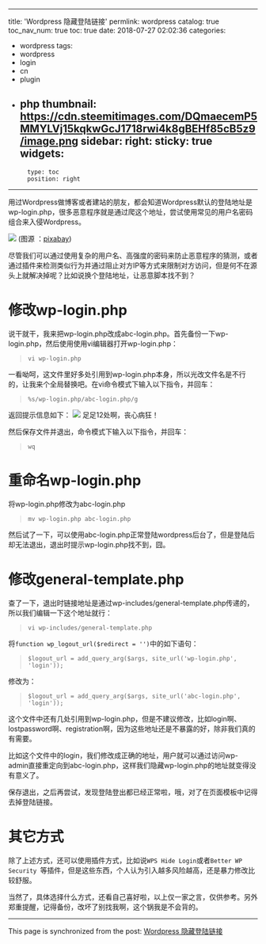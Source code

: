 
---
title: 'Wordpress 隐藏登陆链接'
permlink: wordpress
catalog: true
toc_nav_num: true
toc: true
date: 2018-07-27 02:02:36
categories:
- wordpress
tags:
- wordpress
- login
- cn
- plugin
- php
thumbnail: https://cdn.steemitimages.com/DQmaecemP5MMYLVj15kqkwGcJ1718rwi4k8gBEHf85cB5z9/image.png
sidebar:
    right:
        sticky: true
widgets:
    -
        type: toc
        position: right
---


用过Wordpress做博客或者建站的朋友，都会知道Wordpress默认的登陆地址是wp-login.php，很多恶意程序就是通过爬这个地址，尝试使用常见的用户名密码组合来入侵Wordpress。

![](https://cdn.steemitimages.com/DQmaecemP5MMYLVj15kqkwGcJ1718rwi4k8gBEHf85cB5z9/image.png)
(图源 ：[pixabay](https://pixabay.com/))

尽管我们可以通过使用复杂的用户名、高强度的密码来防止恶意程序的猜测，或者通过插件来检测类似行为并通过阻止对方IP等方式来限制对方访问，但是何不在源头上就解决掉呢？比如说换个登陆地址，让恶意脚本找不到？

# 修改wp-login.php
说干就干，我来把wp-login.php改成abc-login.php。首先备份一下wp-login.php，然后使用使用vi编辑器打开wp-login.php：
>`vi wp-login.php`

一看呦呵，这文件里好多处引用到wp-login.php本身，所以光改文件名是不行的，让我来个全局替换吧。在vi命令模式下输入以下指令，并回车：
>`%s/wp-login.php/abc-login.php/g`

返回提示信息如下：
![](https://cdn.steemitimages.com/DQmYLJmrdbYj88F685id9sd7PhREd4pfZsuoTHk5EKw4Kx4/image.png)
足足12处啊，丧心病狂！

然后保存文件并退出，命令模式下输入以下指令，并回车：
>`wq`

# 重命名wp-login.php

将wp-login.php修改为abc-login.php
>`mv wp-login.php abc-login.php`

然后试了一下，可以使用abc-login.php正常登陆wordpress后台了，但是登陆后却无法退出，退出时提示wp-login.php找不到，囧。

# 修改general-template.php

查了一下，退出时链接地址是通过wp-includes/general-template.php传递的，所以我们编辑一下这个地址就行：

>`vi wp-includes/general-template.php`

将`function wp_logout_url($redirect = '')`中的如下语句：
>`$logout_url = add_query_arg($args, site_url('wp-login.php', 'login'));`

修改为：
>`$logout_url = add_query_arg($args, site_url('abc-login.php', 'login'));`

这个文件中还有几处引用到wp-login.php，但是不建议修改，比如login啊、lostpassword啊、registration啊，因为这些地址还是不暴露的好，除非我们真的有需要。

比如这个文件中的login，我们修改成正确的地址，用户就可以通过访问wp-admin直接重定向到abc-login.php，这样我们隐藏wp-login.php的地址就变得没有意义了。

保存退出，之后再尝试，发现登陆登出都已经正常啦，哦，对了在页面模板中记得去掉登陆链接。

# 其它方式

除了上述方式，还可以使用插件方式，比如说`WPS Hide Login`或者`Better WP Security `等插件，但是这些东西，个人认为引入越多风险越高，还是暴力修改比较舒服。

当然了，具体选择什么方式，还看自己喜好啦，以上仅一家之言，仅供参考。另外郑重提醒，记得备份，改坏了别找我啊，这个锅我是不会背的。

- - -

This page is synchronized from the post: [Wordpress 隐藏登陆链接](https://steemit.com/@oflyhigh/wordpress)
